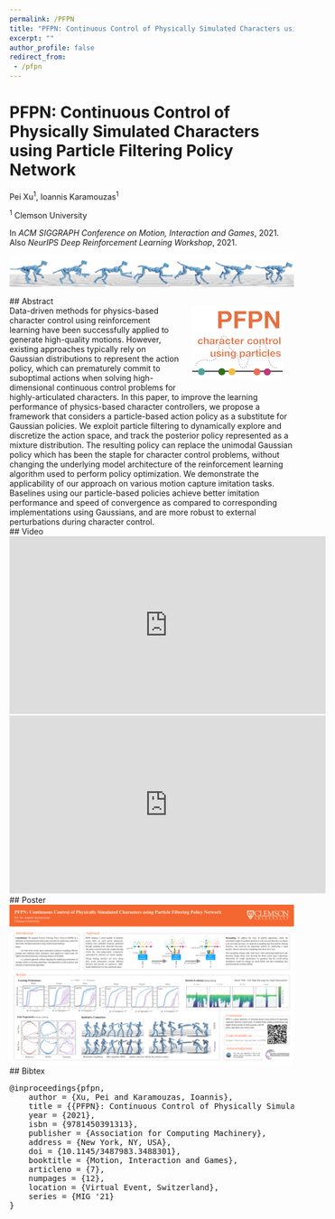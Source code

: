 ```yaml
---
permalink: /PFPN
title: "PFPN: Continuous Control of Physically Simulated Characters using Particle Filtering Policy Network"
excerpt: ""
author_profile: false
redirect_from: 
 - /pfpn
--- 
```



# PFPN: Continuous Control of Physically Simulated Characters using Particle Filtering Policy Network

<p class="author">
<span>Pei Xu<sup>1</sup></span>,
<span>Ioannis Karamouzas<sup>1</sup></span>
</p>

<p class="affiliation">
<span><sup>1</sup> Clemson University</span>
</p>

In _ACM SIGGRAPH Conference on Motion, Interaction and Games_, 2021.<br />
Also _NeurIPS Deep Reinforcement Learning Workshop_, 2021.

<div class="m10"></div>
<div class="teaser">
<p><img src="projects/PFPN/teaser.png" /></p>
</div>

<div class="m10"></div>
## Abstract
<div class="abstract">
<img src="projects/PFPN/nips.thumbnail.png" style="width:160px;float:right;max-width:100%;padding:0 20px 10px 20px" />
Data-driven methods for physics-based character control using reinforcement learning have been successfully applied to generate high-quality motions. However, existing approaches typically rely on Gaussian distributions to represent the action policy, which can prematurely commit to suboptimal actions when solving high-dimensional continuous control problems for highly-articulated characters. In this paper, to improve the learning performance of physics-based character controllers, we propose a framework that considers a particle-based action policy as a substitute for Gaussian policies. We exploit particle filtering to dynamically explore and discretize the action space, and track the posterior policy represented as a mixture distribution. The resulting policy can replace the unimodal Gaussian policy which has been the staple for character control problems, without changing the underlying model architecture of the reinforcement learning algorithm used to perform policy optimization. We demonstrate the applicability of our approach on various motion capture imitation tasks. Baselines using our particle-based policies achieve better imitation performance and speed of convergence as compared to corresponding implementations using Gaussians, and are more robust to external perturbations during character control.
</div>


<div class="m10"></div>
<a href="https://arxiv.org/abs/2003.06959" class="paper-link" title="Paper"></a>
<a href="https://github.com/xupei0610/PFPN" class="code-link" title="Code"></a>


<div class="m10"></div>
## Video
<div style="max-width:560px">
<iframe width="560" height="315" src="https://www.youtube.com/embed/YTtdnq0WpWo?si=d_DzqASFmIkTdmQ2" frameborder="0" allow="accelerometer; autoplay; clipboard-write; encrypted-media; gyroscope; picture-in-picture; web-share" allowfullscreen></iframe>
</div>
<div class="m10"></div>
<div style="max-width:560px">
<iframe width="560" height="315" src="https://www.youtube.com/embed/Usbpl6jefCY?si=ypAxV7tSxa0OAD2Z" frameborder="0" allow="accelerometer; autoplay; clipboard-write; encrypted-media; gyroscope; picture-in-picture; web-share" allowfullscreen></iframe>
</div>

<div class="m10"></div>
## Poster
<a href="projects/PFPN/nips.poster.pdf"><img src="projects/PFPN/poster.png" style="max-width:100%"></a>



<div class="m10"></div>
## Bibtex
<pre class="bibtex">
@inproceedings{pfpn,
    author = {Xu, Pei and Karamouzas, Ioannis},
    title = {{PFPN}: Continuous Control of Physically Simulated Characters Using Particle Filtering Policy Network},
    year = {2021},
    isbn = {9781450391313},
    publisher = {Association for Computing Machinery},
    address = {New York, NY, USA},
    doi = {10.1145/3487983.3488301},
    booktitle = {Motion, Interaction and Games},
    articleno = {7},
    numpages = {12},
    location = {Virtual Event, Switzerland},
    series = {MIG '21}
}
</pre>

